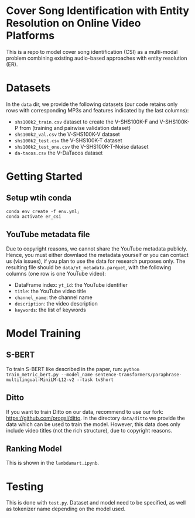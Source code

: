 # Cover Song Identification with Entity Resolution on Online Video Platforms
This is a repo to model cover song identification (CSI) as a multi-modal problem combining existing audio-based approaches with entity resolution (ER).
# Datasets
In the `data` dir, we provide the following datasets (our code retains only rows with corresponding MP3s and features indicated by the last columns):
- `shs100k2_train.csv` dataset to create the V-SHS100K-F and V-SHS100K-P from (training and pairwise validation dataset)
- `shs100k2_val.csv` the V-SHS100K-V dataset
- `shs100k2_test.csv` the V-SHS100K-T dataset
- `shs100k2_test_one.csv` the V-SHS100K-T-Noise dataset
- `da-tacos.csv` the V-DaTacos dataset
# Getting Started
## Setup wtih conda
```
conda env create -f env.yml;
conda activate er_csi
```
## YouTube metadata file
Due to copyright reasons, we cannot share the YouTube metadata publicly. Hence, you must either downlaod the metadata yourself or you can contact us (via issues), if you plan to use the data for research purposes only. The resulting file should be `data/yt_metadata.parquet`, with the following columns (one row is one YouTube video):
- DataFrame index: `yt_id`: the YouTube identifier
- `title`: the YouTube video title
- `channel_name`: the channel name 
- `description`: the video description
- `keywords`: the list of keywords
# Model Training
## S-BERT
To train S-BERT like described in the paper, run: `python train_metric_bert.py --model_name sentence-transformers/paraphrase-multilingual-MiniLM-L12-v2 --task tvShort`
## Ditto
If you want to train Ditto on our data, recommend to use our fork: https://github.com/progsi/ditto. In the directory `data/ditto` we provide the data which can be used to train the model. However, this data does only include video titles (not the rich structure), due to copyright reasons.
## Ranking Model
This is shown in the `lambdamart.ipynb`.
# Testing
This is done with `test.py`. Dataset and model need to be specified, as well as tokenizer name depending on the model used.
